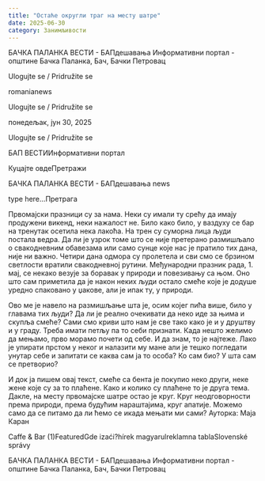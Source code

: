 ```yaml
---
title: "Остаће округли траг на месту шатре"
date: 2025-06-30
category: Занимљивости
---
```


БАЧКА ПАЛАНКА ВЕСТИ - БАПдешавања Информативни портал - општине Бачка Паланка, Бач, Бачки Петровац

Ulogujte se / Pridružite se

romanianews

Ulogujte se / Pridružite se

понедељак, јун 30, 2025

Ulogujte se / Pridružite se

БАП ВЕСТИИнформативни портал

Куцајте овдеПретражи

БАЧКА ПАЛАНКА ВЕСТИ - БАПдешавања news

type here...Претрага

Првомајски празници су за нама. Неки су имали ту срећу да имају продужени викенд, неки нажалост не. Било како било, у ваздуху се бар на тренутак осетила нека лакоћа. На трен су суморна лица људи постала ведра.
Да ли је узрок томе што се није претерано размишљало о свакодневним обавезама или само сунце које нас је пратило тих дана, није ни важно. Четири дана одмора су пролетела и сви смо се брзином светлости вратили свакодневној рутини.
Међународни празник рада, 1. мај, се некако везује за боравак у природи и повезивању са њом. Оно што сам приметила да је након неких људи остало смеће које је додуше уредно спаковано у џакове, али је ипак ту, у природи.


Ово ме је навело на размишљање шта је, осим којег пића више, било у главама тих људи? Да ли је реално очекивати да неко иде за њима и скупља смеће? Сами смо криви што нам је све тако како је и у друштву и у граду. Треба имати петљу па то себи признати.
Када нешто желимо да мењамо, прво морамо почети од себе. И да знам, то је најтеже. Лако је упирати прстом у неког и налазити му мане али је тешко погледати унутар себе и запитати се каква сам ја то особа? Ко сам био? У шта сам се претворио?


И док ја пишем овај текст, смеће са бента је покупио неко други, неке жене које су за то плаћене. Како и колико су плаћене то је друга тема.
Дакле, на месту првомајске шатре остао је круг. Круг неодговорности према природи, према будућим нараштајима, круг апатије. Можемо само да се питамо да ли ћемо се икада мењати ми сами?
Ауторка: Маја Каран

Caffe & Bar (1)FeaturedGde izaći?hírek magyarulreklamna tablaSlovenské správy

БАЧКА ПАЛАНКА ВЕСТИ - БАПдешавања Информативни портал - општине Бачка Паланка, Бач, Бачки Петровац
